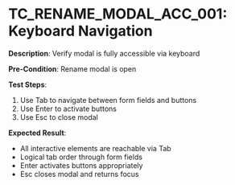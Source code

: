 # TC_RENAME_MODAL_ACC_001: Keyboard Navigation

**Description**: Verify modal is fully accessible via keyboard

**Pre-Condition**: Rename modal is open

**Test Steps**:
1. Use Tab to navigate between form fields and buttons
2. Use Enter to activate buttons
3. Use Esc to close modal

**Expected Result**:
- All interactive elements are reachable via Tab
- Logical tab order through form fields
- Enter activates buttons appropriately
- Esc closes modal and returns focus